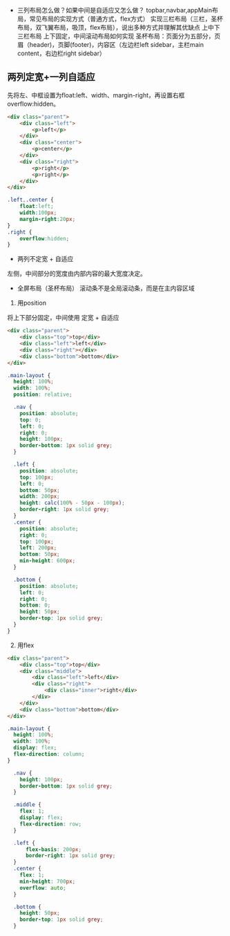 - 三列布局怎么做？如果中间是自适应又怎么做？
topbar,navbar,appMain布局，常见布局的实现方式（普通方式，flex方式）
实现三栏布局（三栏，圣杯布局，双飞翼布局，吸顶，flex布局），说出多种方式并理解其优缺点
上中下三栏布局
上下固定，中间滚动布局如何实现
圣杯布局：页面分为五部分，页眉（header)，页脚(footer)，内容区（左边栏left sidebar，主栏main content，右边栏right sidebar）

## 两列定宽+一列自适应
先将左、中框设置为float:left、width、margin-right，再设置右框overflow:hidden。
```html
<div class="parent">
    <div class="left">
        <p>left</p>
    </div>
    <div class="center">
        <p>center</p>
    </div>
    <div class="right">
        <p>right</p>
        <p>right</p>
    </div>
</div>
```

```css
.left,.center {
    float:left;
    width:100px;
    margin-right:20px;
}
.right {
    overflow:hidden;
}
```

- 两列不定宽 + 自适应

左侧，中间部分的宽度由内部内容的最大宽度决定。

- 全屏布局（圣杯布局）
滚动条不是全局滚动条，而是在主内容区域

1. 用position

将上下部分固定，中间使用 定宽 + 自适应
```html
<div class="parent">
    <div class="top">top</div>
    <div class="left">left</div>
    <div class="right"></div>
    <div class="bottom">bottom</div>
</div>
```
```css
.main-layout {
  height: 100%;
  width: 100%;
  position: relative;

  .nav {
    position: absolute;
    top: 0;
    left: 0;
    right: 0;
    height: 100px;
    border-bottom: 1px solid grey;
  }

  .left {
    position: absolute;
    top: 100px;
    left: 0;
    bottom: 50px;
    width: 200px;
    height: calc(100% - 50px - 100px);
    border-right: 1px solid grey;
  }
  .center {
    position: absolute;
    right: 0;
    top: 100px;
    left: 200px;
    bottom: 50px;
    min-height: 600px;
  }

  .bottom {
    position: absolute;
    left: 0;
    right: 0;
    bottom: 0;
    height: 50px;
    border-top: 1px solid grey;
  }
}
```

2. 用flex
```html
<div class="parent">
    <div class="top">top</div>
    <div class="middle">
        <div class="left">left</div>
        <div class="right">
            <div class="inner">right</div>
        </div>
    </div>
    <div class="bottom">bottom</div>
</div>
```

```css
.main-layout {
  height: 100%;
  width: 100%;
  display: flex;
  flex-direction: column;
}

  .nav {
    height: 100px;
    border-bottom: 1px solid grey;
  }

  .middle {
    flex: 1;
    display: flex;
    flex-direction: row;
  }

  .left {
      flex-basis: 200px;
      border-right: 1px solid grey;
  }
  .center {
    flex: 1;
    min-height: 700px;
    overflow: auto;
  }

  .bottom {
    height: 50px;
    border-top: 1px solid grey;
  }
```